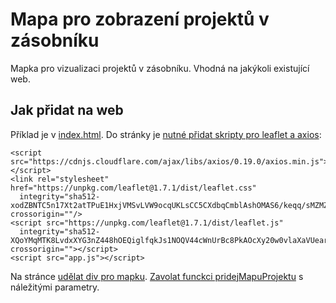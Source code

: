 # Mapa pro zobrazení projektů v zásobníku

Mapka pro vizualizaci projektů v zásobníku.
Vhodná na jakýkoli existující web.

## Jak přidat na web

Příklad je v [index.html](index.html).
Do stránky je [nutné přidat skripty pro leaflet a axios](index.html#L10):

```
<script src="https://cdnjs.cloudflare.com/ajax/libs/axios/0.19.0/axios.min.js"></script>
<link rel="stylesheet" href="https://unpkg.com/leaflet@1.7.1/dist/leaflet.css" 
  integrity="sha512-xodZBNTC5n17Xt2atTPuE1HxjVMSvLVW9ocqUKLsCC5CXdbqCmblAshOMAS6/keqq/sMZMZ19scR4PsZChSR7A==" crossorigin=""/>
<script src="https://unpkg.com/leaflet@1.7.1/dist/leaflet.js" 
  integrity="sha512-XQoYMqMTK8LvdxXYG3nZ448hOEQiglfqkJs1NOQV44cWnUrBc8PkAOcXy20w0vlaXaVUearIOBhiXZ5V3ynxwA==" crossorigin=""></script>
<script src="app.js"></script>
```

Na stránce [udělat div pro mapku](index.html#L25).
[Zavolat funckci pridejMapuProjektu](index.html#L30) s náležitými parametry.

